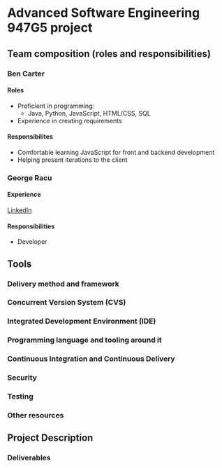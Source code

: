 # Advanced Software Engineering 947G5 project

## Team composition (roles and responsibilities)

### Ben Carter

#### **Roles**

- Proficient in programming:
  - Java, Python, JavaScript, HTML/CSS, SQL
- Experience in creating requirements

#### **Responsibilites**

- Comfortable learning JavaScript for front and backend development
- Helping present iterations to the client

### George Racu

#### Experience

[LinkedIn](https://www.linkedin.com/in/george-racu-70670443/)

#### Responsibilities

- Developer

## Tools

### Delivery method and framework

### Concurrent Version System (CVS)

### Integrated Development Environment (IDE)

### Programming language and tooling around it

### Continuous Integration and Continuous Delivery

### Security

### Testing

### Other resources

## Project Description

### Deliverables
